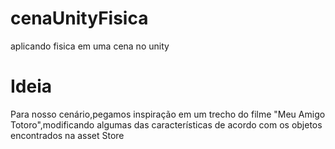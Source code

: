 # cenaUnityFisica
aplicando fisica em uma cena no unity
<h1>Ideia</h1>
<p>Para nosso cenário,pegamos inspiração em um trecho do filme "Meu Amigo Totoro",modificando algumas das características de acordo com os objetos encontrados na asset Store</p>
